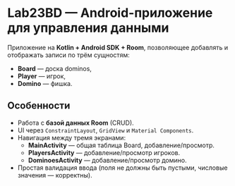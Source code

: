 # Lab23BD — Android-приложение для управления данными

Приложение на **Kotlin + Android SDK + Room**, позволяющее добавлять и отображать записи по трём сущностям:
- **Board** — доска dominos,
- **Player** — игрок,
- **Domino** — фишка.

## Особенности

- Работа с **базой данных Room** (CRUD).
- UI через `ConstraintLayout`, `GridView` и `Material Components`.
- Навигация между тремя экранами:
  * **MainActivity** — общая таблица Board, добавление/просмотр.
  * **PlayersActivity** — добавление/просмотр игроков.
  * **DominoesActivity** — добавление/просмотр домино.
- Простая валидация ввода (поля не должны быть пустыми, числовые значения — корректны).
